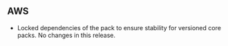 ## AWS

- Locked dependencies of the pack to ensure stability for versioned core packs. No changes in this release.
